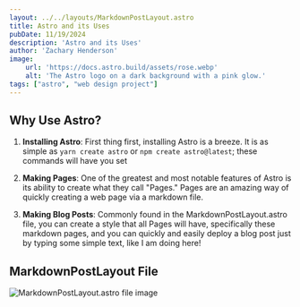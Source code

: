 ```yaml
---
layout: ../../layouts/MarkdownPostLayout.astro
title: Astro and its Uses
pubDate: 11/19/2024
description: 'Astro and its Uses'
author: 'Zachary Henderson'
image:
    url: 'https://docs.astro.build/assets/rose.webp'
    alt: 'The Astro logo on a dark background with a pink glow.'
tags: ["astro", "web design project"]
---
```


## Why Use Astro?

1. **Installing Astro**: First thing first, installing Astro is a breeze. It is as simple as `yarn create astro` or `npm create astro@latest`; these commands will have you set

2. **Making Pages**: One of the greatest and most notable features of Astro is its ability to create what they call "Pages." Pages are an amazing way of quickly creating a web page via a markdown file.

3. **Making Blog Posts**: Commonly found in the MarkdownPostLayout.astro file, you can create a style that all Pages will have, specifically these markdown pages, and you can quickly and easily deploy a blog post just by typing some simple text, like I am doing here!

## MarkdownPostLayout File

<img src="https://cdn.discordapp.com/attachments/954991676177395712/1308657047709159486/baselayoutastro.png?ex=673ebd59&is=673d6bd9&hm=528c268dd0cbe7b7e3de5da1769eb31e4618907de3d7ee350193446f365fff9a&" alt="MarkdownPostLayout.astro file image" class="responsive-image" />